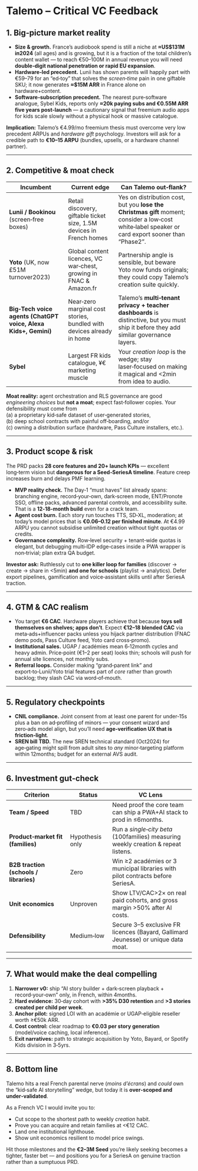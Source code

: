 # Talemo – Critical VC Feedback

## 1. Big‑picture market reality

* **Size & growth.** France’s audiobook spend is still a niche at **≈US$131M in2024** (all ages) and is growing, but it is a fraction of the total children’s content wallet — to reach €50–100M in annual revenue you will need **double‑digit national penetration or rapid EU expansion**.  
* **Hardware‑led precedent.** Lunii has shown parents will happily part with €59–79 for an “ed‑toy” that solves the *screen‑time* pain in one giftable SKU; it now generates **≈$15M ARR** in France alone on hardware+content.  
* **Software‑subscription precedent.** The nearest pure‑software analogue, Sybel Kids, reports only **≈20k paying subs and €0.55M ARR five years post‑launch** — a cautionary signal that freemium audio apps for kids scale slowly without a physical hook or massive catalogue.  

**Implication:** Talemo’s €4.99/mo freemium thesis must overcome very low precedent ARPUs and *hardware gift* psychology. Investors will ask for a credible path to **€10–15 ARPU** (bundles, upsells, or a hardware channel partner).

---

## 2. Competitive & moat check

| Incumbent | Current edge | Can Talemo out‑flank? |
|-----------|--------------|-----------------------|
| **Lunii / Bookinou** (screen‑free boxes) | Retail discovery, giftable ticket size, 1.5M devices in French homes | Yes on distribution cost, but you **lose the Christmas gift** moment; consider a low‑cost white‑label speaker or card export sooner than “Phase2”. |
| **Yoto** (UK, now £51M turnover2023) | Global content licences, VC war‑chest, growing in FNAC & Amazon.fr | Partnership angle is sensible, but beware Yoto now funds originals; they could copy Talemo’s creation suite quickly. |
| **Big‑Tech voice agents (ChatGPT voice, Alexa Kids+, Gemini)** | Near‑zero marginal cost stories, bundled with devices already in home | Talemo’s **multi‑tenant privacy + teacher dashboards** is distinctive, but you must ship it before they add similar governance layers. |
| **Sybel** | Largest FR kids catalogue, ¥€ marketing muscle | Your *creation loop* is the wedge; stay laser‑focused on making it magical and <2min from idea to audio. |

**Moat reality:** agent orchestration and RLS governance are good *engineering choices* but **not a moat**; expect fast‑follower copies. Your defensibility must come from  
(a) a proprietary kid‑safe dataset of user‑generated stories,  
(b) deep school contracts with painful off‑boarding, and/or  
(c) owning a distribution surface (hardware, Pass Culture installers, etc.).

---

## 3. Product scope & risk

The PRD packs **28 core features and 20+ launch KPIs** — excellent long‑term vision but **dangerous for a Seed‑SeriesA timeline**. Feature creep increases burn and delays PMF learning.

* **MVP reality check.** The Day‑1 “must haves” list already spans: branching engine, record‑your‑own, dark‑screen mode, ENT/Pronote SSO, offline packs, advanced parental controls, and accessibility suite. That is a **12‑18‑month build** even for a crack team.  
* **Agent cost burn.** Each story run touches TTS, SD‑XL, moderation; at today’s model prices that is **€0.06–0.12 per finished minute**. At €4.99 ARPU you cannot subsidise unlimited creation without tight quotas or credits.  
* **Governance complexity.** Row‑level security + tenant‑wide quotas is elegant, but debugging multi‑IDP edge‑cases inside a PWA wrapper is non‑trivial; plan extra QA budget.  

**Investor ask:** Ruthlessly cut to **one killer loop for families** (discover → create → share in <5min) **and one for schools** (playlist → analytics). Defer export pipelines, gamification and voice‑assistant skills until after SeriesA traction.

---

## 4. GTM & CAC realism

* You target **€6 CAC**. Hardware players achieve that because **toys sell themselves on shelves; apps don’t**. Expect **€12–18 blended CAC** via meta‑ads+influencer packs unless you hijack partner distribution (FNAC demo pods, Pass Culture feed, Yoto card cross‑promo).  
* **Institutional sales.** UGAP / académies mean 6‑12month cycles and heavy admin. Price‑point (€1–2 per seat) looks thin; schools will push for annual site licences, not monthly subs.  
* **Referral loops.** Consider making “grand‑parent link” and export‑to‑Lunii/Yoto trial features part of *core* rather than growth backlog; they slash CAC via word‑of‑mouth.

---

## 5. Regulatory checkpoints

* **CNIL compliance.** Joint consent from at least one parent for under‑15s plus a ban on ad‑profiling of minors — your consent wizard and zero‑ads model align, but you’ll need **age‑verification UX that is friction‑light**.  
* **SREN bill TBD.** The new SREN technical standard (Oct2024) for age‑gating might spill from adult sites to *any* minor‑targeting platform within 12months; budget for an external AVS audit.

---

## 6. Investment gut‑check

| Criterion | Status | VC Lens |
|-----------|--------|---------|
| **Team / Speed** | TBD | Need proof the core team can ship a PWA+AI stack to prod in ≤6months. |
| **Product‑market fit (families)** | Hypothesis only | Run a *single‑city beta* (100families) measuring weekly creation & repeat listens. |
| **B2B traction (schools / libraries)** | Zero | Win ≥2 académies or 3 municipal libraries with pilot contracts before SeriesA. |
| **Unit economics** | Unproven | Show LTV/CAC>2× on real paid cohorts, and gross margin >50% after AI costs. |
| **Defensibility** | Medium‑low | Secure 3–5 exclusive FR licences (Bayard, Gallimard Jeunesse) or unique data moat. |

---

## 7. What would make the deal compelling

1. **Narrower v0:** ship “AI story builder + dark‑screen playback + record‑your‑own” only, in French, within 4months.  
2. **Hard evidence:** 30‑day cohort with **>35% D30 retention** and **>3 stories created per child per week**.  
3. **Anchor pilot:** signed LOI with an académie or UGAP‑eligible reseller worth ≥€50k ARR.  
4. **Cost control:** clear roadmap to **€0.03 per story generation** (model/voice caching, local inference).  
5. **Exit narratives:** path to strategic acquisition by Yoto, Bayard, or Spotify Kids division in 3‑5yrs.

---

## 8. Bottom line

Talemo hits a real French parental nerve (*moins d’écrans*) and *could* own the “kid‑safe AI storytelling” wedge, but today it is **over‑scoped and under‑validated**.  

As a French VC I would invite you to:

* Cut scope to the shortest path to weekly *creation* habit.  
* Prove you can acquire and retain families at <€12 CAC.  
* Land one institutional lighthouse.  
* Show unit economics resilient to model price swings.

Hit those milestones and the **€2–3M Seed** you’re likely seeking becomes a tighter, faster bet — and positions you for a SeriesA on genuine traction rather than a sumptuous PRD.